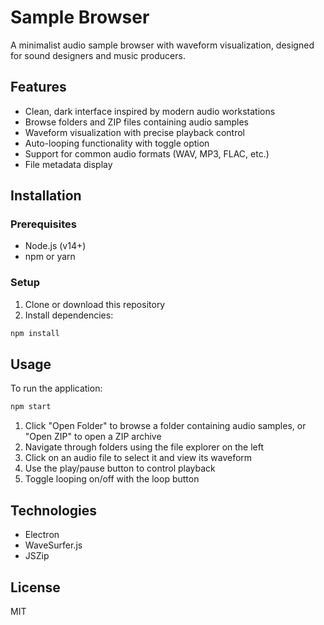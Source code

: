 # Sample Browser

A minimalist audio sample browser with waveform visualization, designed for sound designers and music producers.

## Features

- Clean, dark interface inspired by modern audio workstations
- Browse folders and ZIP files containing audio samples
- Waveform visualization with precise playback control
- Auto-looping functionality with toggle option
- Support for common audio formats (WAV, MP3, FLAC, etc.)
- File metadata display

## Installation

### Prerequisites

- Node.js (v14+)
- npm or yarn

### Setup

1. Clone or download this repository
2. Install dependencies:

```bash
npm install
```

## Usage

To run the application:

```bash
npm start
```

1. Click "Open Folder" to browse a folder containing audio samples, or "Open ZIP" to open a ZIP archive
2. Navigate through folders using the file explorer on the left
3. Click on an audio file to select it and view its waveform
4. Use the play/pause button to control playback
5. Toggle looping on/off with the loop button

## Technologies

- Electron
- WaveSurfer.js
- JSZip

## License

MIT 